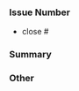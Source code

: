 <!-- 제목 양식을 지켜주세요! ex. feat: 내용내용내용 -->
### Issue Number
- close #

### Summary 
<!-- 구현 기능 설명해주세요 -->

### Other
<!-- 기타 -->